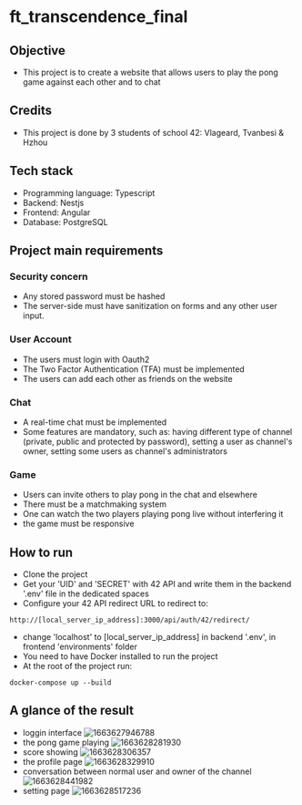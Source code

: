 # ft_transcendence_final

## Objective
* This project is to create a website that allows users to play the pong game against each other and to chat
## Credits
* This project is done by 3 students of school 42: Vlageard, Tvanbesi & Hzhou

## Tech stack
* Programming language: Typescript
* Backend: Nestjs
* Frontend: Angular
* Database: PostgreSQL

## Project main requirements
### Security concern
* Any stored password must be hashed
* The server-side must have sanitization on forms and any other user input.
### User Account
* The users must login with Oauth2
* The Two Factor Authentication (TFA) must be implemented
* The users can add each other as friends on the website
### Chat
* A real-time chat must be implemented
* Some features are mandatory, such as: having different type of channel (private, public and protected by password), setting a user as channel's owner, setting some users as channel's administrators
### Game
* Users can invite others to play pong in the chat and elsewhere
* There must be a matchmaking system
* One can watch the two players playing pong live without interfering it
* the game must be responsive

## How to run
* Clone the project
* Get your 'UID' and 'SECRET' with 42 API and write them in the backend '.env' file in the dedicated spaces
* Configure your 42 API redirect URL to redirect to:
```
http://[local_server_ip_address]:3000/api/auth/42/redirect/
```
* change 'localhost' to [local_server_ip_address] in backend '.env', in frontend 'environments' folder
* You need to have Docker installed to run the project
* At the root of the project run:
```shell
docker-compose up --build
```

## A glance of the result
- loggin interface
![1663627946788](https://user-images.githubusercontent.com/43440213/191134455-33b1a975-f51f-4c4c-821f-5d5aa2d7b676.jpg)
- the pong game playing
![1663628281930](https://user-images.githubusercontent.com/43440213/191134528-37cdcded-64e0-4ab5-a9f3-a93c57b1493f.jpg)
- score showing
![1663628306357](https://user-images.githubusercontent.com/43440213/191134560-134d2685-f70c-4d43-aaf2-0a7e93fb0084.jpg)
- the profile page
![1663628329910](https://user-images.githubusercontent.com/43440213/191134585-330600ae-9b2f-4a0b-9f6c-65ba635ba4e2.jpg)
- conversation between normal user and owner of the channel
![1663628441982](https://user-images.githubusercontent.com/43440213/191134601-fcdcc131-dd9b-4256-872d-2f818689e8a3.jpg)
- setting page
![1663628517236](https://user-images.githubusercontent.com/43440213/191134667-afea2379-e5ba-4acc-9254-379458d2e85b.jpg)
